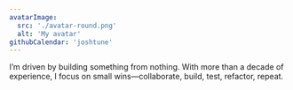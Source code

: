 ```yaml
---
avatarImage:
  src: './avatar-round.png'
  alt: 'My avatar'
githubCalendar: 'joshtune'
---
```


I’m driven by building something from nothing. With more than a decade of experience, I focus on small wins—collaborate, build, test, refactor, repeat.
